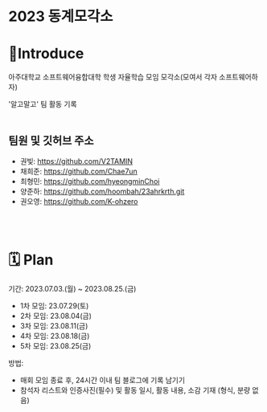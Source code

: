 # 2023 동계모각소


# 📝Introduce
아주대학교 소프트웨어융합대학 학생 자율학습 모임 모각소(모여서 각자 소프트웨어하자) <br>

'알고말고' 팀 활동 기록<br>
<br>

팀원 및 깃허브 주소
---
- 권빛: https://github.com/V2TAMIN
- 채희준: https://github.com/Chae7un
- 최형민: https://github.com/hyeongminChoi
- 양준하: https://github.com/hoombah/23ahrkrth.git
- 권오영: https://github.com/K-ohzero

<br><br>


# 🗓️ Plan

기간: 2023.07.03.(월) ~ 2023.08.25.(금)
- 1차 모임: 23.07.29(토)
- 2차 모임: 23.08.04(금)
- 3차 모임: 23.08.11(금)
- 4차 모임: 23.08.18(금)
- 5차 모임: 23.08.25(금)


방법:
- 매회 모임 종료 후, 24시간 이내 팀 블로그에 기록 남기기
- 참석자 리스트와 인증사진(필수) 및 활동 일시, 활동 내용, 소감 기재 (형식, 분량 없음)
